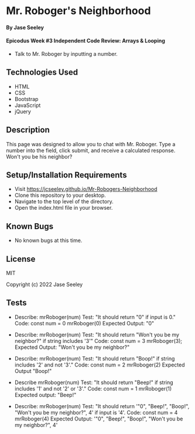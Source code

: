 # Mr. Roboger's Neighborhood

#### By Jase Seeley

#### Epicodus Week #3 Independent Code Review: Arrays & Looping  
* Talk to Mr. Roboger by inputting a number. 

## Technologies Used

* HTML
* CSS
* Bootstrap
* JavaScript
* jQuery

## Description

This page was designed to allow you to chat with Mr. Roboger. Type a number into the field, click submit, and receive a calculated response. Won't you be his neighbor? 

## Setup/Installation Requirements

* Visit https://jcseeley.github.io/Mr-Robogers-Neighborhood
* Clone this repository to your desktop.
* Navigate to the top level of the directory.
* Open the index.html file in your browser.

## Known Bugs

* No known bugs at this time.

## License

MIT

Copyright (c) 2022 Jase Seeley

## Tests

* Describe: mrRoboger(num)
Test: "It should return "0" if input is 0."
Code:
const num = 0
mrRoboger(0)
Expected Output: "0"

* Describe: mrRoboger(num)
Test: "It should return "Won't you be my neighbor?" if string includes '3'"
Code: 
const num = 3
mrRoboger(3);
Expected Output: "Won't you be my neighbor?"

* Describe: mrRoboger(num)
Test: "It should return "Boop!" if string includes '2' and not '3'."
Code:
const num = 2
mrRoboger(2)
Expected Output "Boop!"

* Describe mrRoboger(num)
Test: "It should return "Beep!" if string includes '1' and not '2' or '3'."
Code:
const num = 1
mrRoboger(1)
Expected output: "Beep!"

* Describe: mrRoboger(num)
Test: "It should return '"0", "Beep!", "Boop!", "Won't you be my neighbor?", 4' if input is '4'.
Code:
const num = 4
mrRoboger(4)
Expected Output: '"0", "Beep!", "Boop!", "Won't you be my neighbor?", 4'
